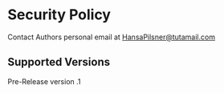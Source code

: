 # Security Policy
Contact Authors personal email at HansaPilsner@tutamail.com
## Supported Versions
Pre-Release version .1
